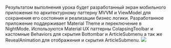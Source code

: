 Результатом выполнения урока будет разработанный экран мобильного приложения по архитектурному паттерну MVVM и ViewModel 
для сохранения его состояния и реализации бизнес логики. Разработанное приложение поддерживает Material Theme и переключение в NightMode. 
Используются Material UX паттерны ColapsingToolbar и кастомные Behaviors для скрытия Bottombar и ArticleSubmenu а так же RevealAnimation для отображения и скрытия ArticleSubmenu.
![](http://skill-branch.ru/uploads/courses/5d889e7aa021130028f1add1/5d88b398019e5a001c21467a/demo_mvvm.gif)
